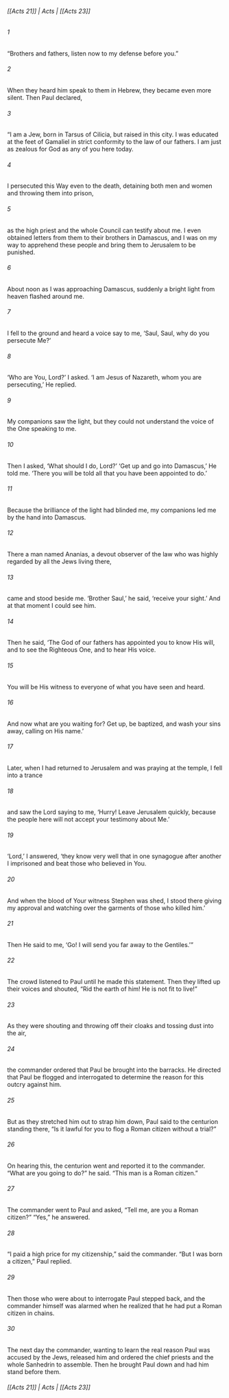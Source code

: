 ###### [[Acts 21]] | Acts | [[Acts 23]]

###### 1
“Brothers and fathers, listen now to my defense before you.”
###### 2
When they heard him speak to them in Hebrew, they became even more silent. Then Paul declared,
###### 3
“I am a Jew, born in Tarsus of Cilicia, but raised in this city. I was educated at the feet of Gamaliel in strict conformity to the law of our fathers. I am just as zealous for God as any of you here today.
###### 4
I persecuted this Way even to the death, detaining both men and women and throwing them into prison,
###### 5
as the high priest and the whole Council can testify about me. I even obtained letters from them to their brothers in Damascus, and I was on my way to apprehend these people and bring them to Jerusalem to be punished.
###### 6
About noon as I was approaching Damascus, suddenly a bright light from heaven flashed around me.
###### 7
I fell to the ground and heard a voice say to me, ‘Saul, Saul, why do you persecute Me?’
###### 8
‘Who are You, Lord?’ I asked. ‘I am Jesus of Nazareth, whom you are persecuting,’ He replied.
###### 9
My companions saw the light, but they could not understand the voice of the One speaking to me.
###### 10
Then I asked, ‘What should I do, Lord?’ ‘Get up and go into Damascus,’ He told me. ‘There you will be told all that you have been appointed to do.’
###### 11
Because the brilliance of the light had blinded me, my companions led me by the hand into Damascus.
###### 12
There a man named Ananias, a devout observer of the law who was highly regarded by all the Jews living there,
###### 13
came and stood beside me. ‘Brother Saul,’ he said, ‘receive your sight.’ And at that moment I could see him.
###### 14
Then he said, ‘The God of our fathers has appointed you to know His will, and to see the Righteous One, and to hear His voice.
###### 15
You will be His witness to everyone of what you have seen and heard.
###### 16
And now what are you waiting for? Get up, be baptized, and wash your sins away, calling on His name.’
###### 17
Later, when I had returned to Jerusalem and was praying at the temple, I fell into a trance
###### 18
and saw the Lord saying to me, ‘Hurry! Leave Jerusalem quickly, because the people here will not accept your testimony about Me.’
###### 19
‘Lord,’ I answered, ‘they know very well that in one synagogue after another I imprisoned and beat those who believed in You.
###### 20
And when the blood of Your witness Stephen was shed, I stood there giving my approval and watching over the garments of those who killed him.’
###### 21
Then He said to me, ‘Go! I will send you far away to the Gentiles.’”
###### 22
The crowd listened to Paul until he made this statement. Then they lifted up their voices and shouted, “Rid the earth of him! He is not fit to live!”
###### 23
As they were shouting and throwing off their cloaks and tossing dust into the air,
###### 24
the commander ordered that Paul be brought into the barracks. He directed that Paul be flogged and interrogated to determine the reason for this outcry against him.
###### 25
But as they stretched him out to strap him down, Paul said to the centurion standing there, “Is it lawful for you to flog a Roman citizen without a trial?”
###### 26
On hearing this, the centurion went and reported it to the commander. “What are you going to do?” he said. “This man is a Roman citizen.”
###### 27
The commander went to Paul and asked, “Tell me, are you a Roman citizen?” “Yes,” he answered.
###### 28
“I paid a high price for my citizenship,” said the commander. “But I was born a citizen,” Paul replied.
###### 29
Then those who were about to interrogate Paul stepped back, and the commander himself was alarmed when he realized that he had put a Roman citizen in chains.
###### 30
The next day the commander, wanting to learn the real reason Paul was accused by the Jews, released him and ordered the chief priests and the whole Sanhedrin to assemble. Then he brought Paul down and had him stand before them.

###### [[Acts 21]] | Acts | [[Acts 23]]
